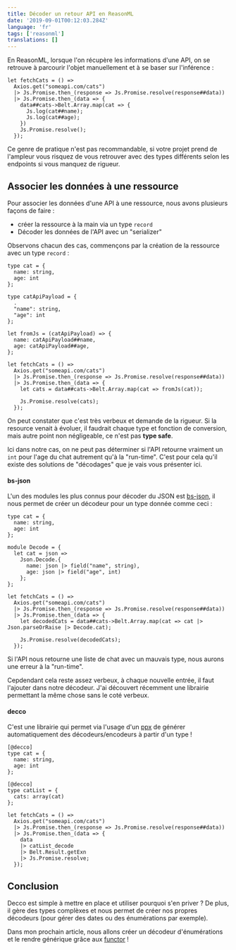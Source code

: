 ```yaml
---
title: Décoder un retour API en ReasonML
date: '2019-09-01T00:12:03.284Z'
language: 'fr'
tags: ['reasonml']
translations: []
---
```


En ReasonML, lorsque l'on récupère les informations d'une API, on se retrouve à parcourir l'objet manuellement et à se baser sur l'inférence :

```reason
let fetchCats = () =>
  Axios.get("someapi.com/cats")
  |> Js.Promise.then_(response => Js.Promise.resolve(response##data))
  |> Js.Promise.then_(data => {
    data##cats->Belt.Array.map(cat => {
      Js.log(cat##name);
      Js.log(cat##age);
    })
    Js.Promise.resolve();
  });
```

Ce genre de pratique n'est pas recommandable, si votre projet prend de l'ampleur vous risquez de vous retrouver avec des types différents selon les endpoints si vous manquez de rigueur.

## Associer les données à une ressource

Pour associer les données d'une API à une ressource, nous avons plusieurs façons de faire :

- créer la ressource à la main via un type `record`
- Décoder les données de l'API avec un "serializer"

Observons chacun des cas, commençons par la création de la ressource avec un type `record` :

```reason
type cat = {
  name: string,
  age: int
};

type catApiPayload = {
  .
  "name": string,
  "age": int
};

let fromJs = (catApiPayload) => {
  name: catApiPayload##name,
  age: catApiPayload##age,
};

let fetchCats = () =>
  Axios.get("someapi.com/cats")
  |> Js.Promise.then_(response => Js.Promise.resolve(response##data))
  |> Js.Promise.then_(data => {
    let cats = data##cats->Belt.Array.map(cat => fromJs(cat));

    Js.Promise.resolve(cats);
  });
```

On peut constater que c'est très verbeux et demande de la rigueur.
Si la resource venait à évoluer, il faudrait chaque type et fonction de conversion, mais autre point non négligeable, ce n'est pas **type safe**.

Ici dans notre cas, on ne peut pas déterminer si l'API retourne vraiment un `int` pour l'age du chat autrement qu'à la "run-time". C'est pour cela qu'il existe des solutions de "décodages" que je vais vous présenter ici.

#### bs-json

L'un des modules les plus connus pour décoder du JSON est [bs-json](https://github.com/glennsl/bs-json), il nous permet de créer un décodeur pour un type donnée comme ceci :

```reason
type cat = {
  name: string,
  age: int
};

module Decode = {
  let cat = json =>
    Json.Decode.{
      name: json |> field("name", string),
      age: json |> field("age", int)
    };
};

let fetchCats = () =>
  Axios.get("someapi.com/cats")
  |> Js.Promise.then_(response => Js.Promise.resolve(response##data))
  |> Js.Promise.then_(data => {
    let decodedCats = data##cats->Belt.Array.map(cat => cat |> Json.parseOrRaise |> Decode.cat);

    Js.Promise.resolve(decodedCats);
  });
```

Si l'API nous retourne une liste de chat avec un mauvais type, nous aurons une erreur à la "run-time".

Cepdendant cela reste assez verbeux, à chaque nouvelle entrée, il faut l'ajouter dans notre décodeur. J'ai découvert récemment une librairie permettant la même chose sans le coté verbeux.

#### decco

C'est une librairie qui permet via l'usage d'un [ppx](https://blog.hackages.io/reasonml-ppx-8ecd663d5640) de générer automatiquement des décodeurs/encodeurs à partir d'un type !

```reason
[@decco]
type cat = {
  name: string,
  age: int
};

[@decco]
type catList = {
  cats: array(cat)
};

let fetchCats = () =>
  Axios.get("someapi.com/cats")
  |> Js.Promise.then_(response => Js.Promise.resolve(response##data))
  |> Js.Promise.then_(data => {
    data
    |> catList_decode
    |> Belt.Result.getExn
    |> Js.Promise.resolve;
  });
```

## Conclusion

Decco est simple à mettre en place et utiliser pourquoi s'en priver ? De plus, il gère des types complèxes et nous permet de créer nos propres décodeurs (pour gérer des dates ou des énumérations par exemple).

Dans mon prochain article, nous allons créer un décodeur d'énumérations et le rendre générique grâce aux [functor](https://reasonml.github.io/docs/en/module#module-functions-functors) !
